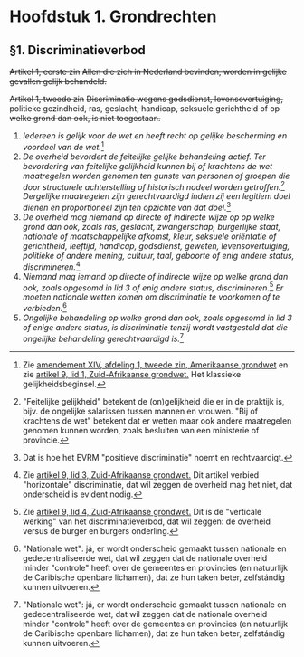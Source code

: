 # Hoofdstuk 1. Grondrechten
## §1. Discriminatieverbod
~~Artikel 1, eerste zin~~
~~Allen die zich in Nederland bevinden, worden in gelijke gevallen gelijk behandeld.~~

~~Artikel 1, tweede zin~~
~~Discriminatie wegens godsdienst, levensovertuiging, politieke gezindheid, ras, geslacht, handicap, seksuele gerichtheid of op welke grond dan ook, is niet toegestaan.~~

1. *Iedereen is gelijk voor de wet en heeft recht op gelijke bescherming en voordeel van de wet.*[^1]
2. *De overheid bevordert de feitelijke gelijke behandeling actief.*
   *Ter bevordering van feitelijke gelijkheid kunnen bij of krachtens de wet maatregelen worden genomen ten gunste van personen of groepen die door structurele achterstelling of historisch nadeel worden getroffen.*[^2]
   *Dergelijke maatregelen zijn gerechtvaardigd indien zij een legitiem doel dienen en proportioneel zijn ten opzichte van dat doel.*[^3]
3. *De overheid mag niemand op directe of indirecte wijze op op welke grond dan ook, zoals ras, geslacht, zwangerschap, burgerlijke staat, nationale of maatschappelijke afkomst, kleur, seksuele oriëntatie of gerichtheid, leeftijd, handicap, godsdienst, geweten, levensovertuiging, politieke of andere mening, cultuur, taal, geboorte of enig andere status, discrimineren.*[^4]
4. *Niemand mag iemand op directe of indirecte wijze op welke grond dan ook, zoals opgesomd in lid 3 of enig andere status, discrimineren.*[^5]
   *Er moeten nationale wetten komen om discriminatie te voorkomen of te verbieden.*[^6]
5. *Ongelijke behandeling op welke grond dan ook, zoals opgesomd in lid 3 of enige andere status, is discriminatie tenzij wordt vastgesteld dat die ongelijke behandeling gerechtvaardigd is.*[^6]

[^1]: Zie [amendement XIV, afdeling 1, tweede zin, Amerikaanse grondwet](https://www.law.cornell.edu/constitution/amendmentxiv) en zie [artikel 9, lid 1, Zuid-Afrikaanse grondwet.](https://www.justice.gov.za/constitution/chp02.html) Het klassieke gelijkheidsbeginsel.
[^2]: "Feitelijke gelijkheid" betekent de (on)gelijkheid die er in de praktijk is, bijv. de ongelijke salarissen tussen mannen en vrouwen. "Bij of krachtens de wet" betekent dat er wetten maar ook andere maatregelen genomen kunnen worden, zoals besluiten van een ministerie of provincie.
[^3]: Dat is hoe het EVRM "positieve discriminatie" noemt en rechtvaardigt.
[^4]: Zie [artikel 9, lid 3, Zuid-Afrikaanse grondwet.](https://www.justice.gov.za/constitution/chp02.html) Dit artikel verbied "horizontale" discriminatie, dat wil zeggen de overheid mag het niet, dat onderscheid is evident nodig.
[^5]: Zie [artikel 9, lid 4, Zuid-Afrikaanse grondwet.](https://www.justice.gov.za/constitution/chp02.html) Dit is de "verticale werking" van het discriminatieverbod, dat wil zeggen: de overheid versus de burger en burgers onderling.
[^6]: "Nationale wet": já, er wordt onderscheid gemaakt tussen nationale en gedecentraliseerde wet, dat wil zeggen dat de nationale overheid minder "controle" heeft over de gemeentes en provincies (en natuurlijk de Caribische openbare lichamen), dat ze hun taken beter, zelfstándig kunnen uitvoeren.
[^7]: Discriminatie door de overheid is verboden totdat de rechter zegt dat het mag vanwegen de "positieve werking".
